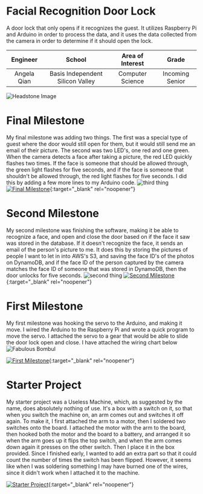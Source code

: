 ﻿# Facial Recognition Door Lock
A door lock that only opens if it recognizes the guest. It utilizes Raspberry Pi and Arduino in order to process the data, and it uses the data collected from the camera in order to determine if it should open the lock.

| **Engineer** | **School** | **Area of Interest** | **Grade** |
|:--:|:--:|:--:|:--:|
| Angela Qian | Basis Independent Silicon Valley | Computer Science | Incoming Senior

![Headstone Image](https://i.imgur.com/2NmhNbS.jpg)
  
# Final Milestone
My final milestone was adding two things. The first was a special type of guest where the door would still open for them, but it would still send me an email of their picture. The second was two LED's, one red and one green. When the camera detects a face after taking a picture, the red LED quickly flashes two times. If the face is someone that should be allowed through, the green light flashes for five seconds, and if the face is someone that shouldn't be allowed through, the red light flashes for five seconds. I did this by adding a few more lines to my Arduino code.
![third thing](https://i.imgur.com/NkHwyxZ.png)
[![Final Milestone](https://res.cloudinary.com/marcomontalbano/image/upload/v1612573869/video_to_markdown/images/youtube--F7M7imOVGug-c05b58ac6eb4c4700831b2b3070cd403.jpg )](https://www.youtube.com/watch?v=F7M7imOVGug&feature=emb_logo "Final Milestone"){:target="_blank" rel="noopener"}

# Second Milestone
My second milestone was finishing the software, making it be able to recognize a face, and open and close the door based on if the face it saw was stored in the database. If it doesn't recognize the face, it sends an email of the person's picture to me. It does this by storing the pictures of people I want to let in into AWS's S3, and saving the face ID's of the photos on DynamoDB, and if the face ID of the person captured by the camera matches the face ID of someone that was stored in DynamoDB, then the door unlocks for five seconds. 
![second thing](https://i.imgur.com/OaX4dbc.png)
[![Second Milestone](https://img.youtube.com/vi/jp6as7RJs-g/maxresdefault.jpg)](https://www.youtube.com/watch?v=jp6as7RJs-g "Second Milestone"){:target="_blank" rel="noopener"}
# First Milestone
  

My first milestone was hooking the servo to the Arduino, and making it move. I wired the Arduino to the Raspberry Pi and wrote a quick program to move the servo. I attached the servo to a gear that would be able to slide the door lock open and close. I have attached the wiring chart below
![Fabulous Bombul](https://user-images.githubusercontent.com/107577606/175604084-d2da880f-609b-4c51-8834-3e7a746f9182.png)

[![First Milestone](https://img.youtube.com/vi/HKv7XRAH6as/maxresdefault.jpg)](https://www.youtube.com/watch?v=HKv7XRAH6as "First Milestone"){:target="_blank" rel="noopener"}
# Starter Project
  

My starter project was a Useless Machine, which, as suggested by the name, does absolutely nothing of use. It's a box with a switch on it, so that when you switch the machine on, an arm comes out and switches it off again. To make it, I first attached the arm to a motor, then I soldered two switches onto the board. I attached the motor with the arm to the board, then hooked both the motor and the board to a battery, and arranged it so when the arm goes up it flips the top switch, and when the arm comes down again it presses on the other switch. Then I place it in the box provided. Since I finished early, I wanted to add an extra part so that it could count the number of times the switch has been flipped. However, it seems like when I was soldering something I may have burned one of the wires, since it didn't work when I attached it to the machine.

[![Starter Project](https://img.youtube.com/vi/3kA291cp7fM/maxresdefault.jpg)](https://www.youtube.com/watch?v=3kA291cp7fM "Starter Project"){:target="_blank" rel="noopener"}
